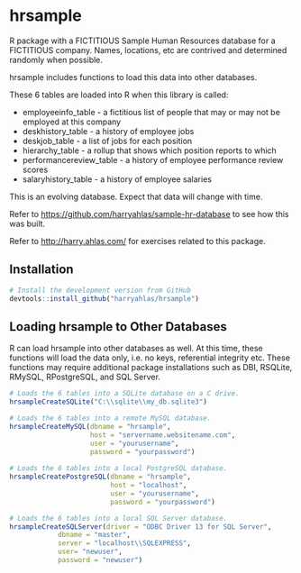 # hrsample

R package with a FICTITIOUS Sample Human Resources database for a FICTITIOUS company.  Names, locations, etc are contrived and determined randomly when possible.

hrsample includes functions to load this data into other databases.

These 6 tables are loaded into R when this library is called:
- employeeinfo_table - a fictitious list of people that may or may not be employed at this company
- deskhistory_table - a history of employee jobs
- deskjob_table - a list of jobs for each position
- hierarchy_table - a rollup that shows which position reports to which
- performancereview_table - a history of employee performance review scores
- salaryhistory_table - a history of employee salaries

This is an evolving database.  Expect that data will change with time.

Refer to https://github.com/harryahlas/sample-hr-database to see how this was built.

Refer to http://harry.ahlas.com/ for exercises related to this package.

## Installation

```R
# Install the development version from GitHub
devtools::install_github("harryahlas/hrsample")
```

## Loading hrsample to Other Databases

R can load hrsample into other databases as well.  At this time, these functions will load the data only, i.e. no keys, referential integrity etc.  These functions may require additional package installations such as DBI, RSQLite, RMySQL, RPostgreSQL, and SQL Server.
```R
# Loads the 6 tables into a SQLite database on a C drive.
hrsampleCreateSQLite("C:\\sqlite\\my_db.sqlite3")

# Loads the 6 tables into a remote MySQL database.
hrsampleCreateMySQL(dbname = "hrsample",
                    host = "servername.websitename.com",
                    user = "yourusername",
                    password = "yourpassword")
                    
# Loads the 6 tables into a local PostgreSQL database.
hrsampleCreatePostgreSQL(dbname = "hrsample",
                         host = "localhost",
                         user = "yourusername",
                         password = "yourpassword")

# Loads the 6 tables into a local SQL Server database.
hrsampleCreateSQLServer(driver = "ODBC Driver 13 for SQL Server", 
			dbname = "master",
			server = "localhost\\SQLEXPRESS", 
			user= "newuser", 
			password = "newuser")
```

